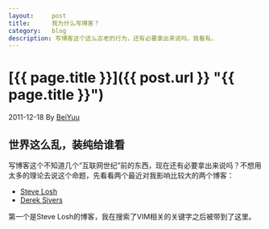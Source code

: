 ```yaml
---
layout:     post
title:      我为什么写博客？
category:   blog
description: 写博客这个这么古老的行为，还有必要拿出来说吗，我看有。
---
```

# [{{ page.title }}]({{ post.url }}  "{{ page.title }}")
2011-12-18 By [BeiYuu](http://beiyuu.com 'BeiYuu')

## 世界这么乱，装纯给谁看

写博客这个不知道几个“互联网世纪”前的东西，现在还有必要拿出来说吗？不想用太多的理论去说这个命题，先看看两个最近对我影响比较大的两个博客：

* [Steve Losh](http://stevelosh.com/ "Steve Losh")
* [Derek Sivers](http://sivers.org/sharing "The co-op business model: share whatever you've got")

第一个是Steve Losh的博客，我在搜索了VIM相关的关键字之后被带到了这里。
